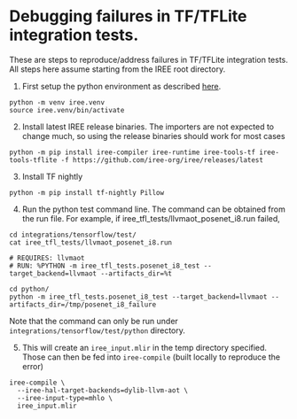 # Debugging failures in TF/TFLite integration tests.

These are steps to reproduce/address failures in TF/TFLite integration tests. All steps here
assume starting from the IREE root directory.

1. First setup the python environment as described [here](https://iree-org.github.io/iree/building-from-source/python-bindings-and-importers/#environment-setup).

```
python -m venv iree.venv
source iree.venv/bin/activate
```

2. Install latest IREE release binaries. The importers are not expected to change much, so using the release binaries should work for most cases

```
python -m pip install iree-compiler iree-runtime iree-tools-tf iree-tools-tflite -f https://github.com/iree-org/iree/releases/latest
```

3. Install TF nightly

```
python -m pip install tf-nightly Pillow
```

4. Run the python test command line. The command can be obtained from the run file. For example, if iree_tfl_tests/llvmaot_posenet_i8.run failed,

```
cd integrations/tensorflow/test/
cat iree_tfl_tests/llvmaot_posenet_i8.run

# REQUIRES: llvmaot
# RUN: %PYTHON -m iree_tfl_tests.posenet_i8_test --target_backend=llvmaot --artifacts_dir=%t

cd python/
python -m iree_tfl_tests.posenet_i8_test --target_backend=llvmaot --artifacts_dir=/tmp/posenet_i8_failure
```

Note that the command can only be run under `integrations/tensorflow/test/python` directory.

5. This will create an `iree_input.mlir` in the temp directory specified. Those can then be fed into `iree-compile` (built locally to reproduce the error)

```
iree-compile \
  --iree-hal-target-backends=dylib-llvm-aot \
  --iree-input-type=mhlo \
  iree_input.mlir
```
